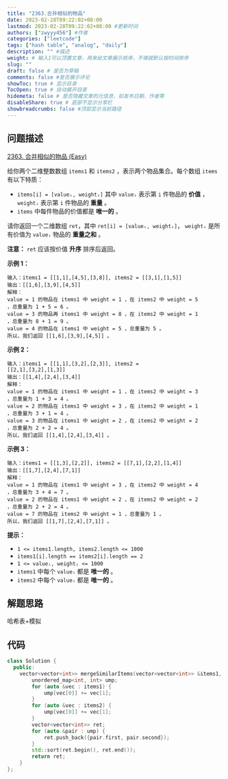 ```yaml
---
title: "2363.合并相似的物品"
date: 2023-02-28T09:22:02+08:00
lastmod: 2023-02-28T09:22:02+08:00 #更新时间
authors: ["zwyyy456"] #作者
categories: ["leetcode"]
tags: ["hash table", "analog", "daily"]
description: "" #描述
weight: # 输入1可以顶置文章，用来给文章展示排序，不填就默认按时间排序
slug: ""
draft: false # 是否为草稿
comments: false #是否展示评论
showToc: true # 显示目录
TocOpen: true # 自动展开目录
hidemeta: false # 是否隐藏文章的元信息，如发布日期、作者等
disableShare: true # 底部不显示分享栏
showbreadcrumbs: false #顶部显示当前路径
---
```

## 问题描述
[2363. 合并相似的物品 (Easy)](https://leetcode.cn/problems/merge-similar-items/)

给你两个二维整数数组 `items1` 和 `items2` ，表示两个物品集合。每个数组 `items` 有以下特质：

- `items[i] = [valueᵢ, weightᵢ]` 其中 `valueᵢ` 表示第 `i` 件物品的
**价值** ， `weightᵢ` 表示第 `i` 件物品的 **重量** 。
- `items` 中每件物品的价值都是 **唯一的** 。

请你返回一个二维数组 `ret`，其中 `ret[i] = [valueᵢ, weightᵢ]`， `weightᵢ`
是所有价值为 `valueᵢ` 物品的 **重量之和** 。

**注意：** `ret` 应该按价值 **升序** 排序后返回。

**示例 1：**

```
输入：items1 = [[1,1],[4,5],[3,8]], items2 = [[3,1],[1,5]]
输出：[[1,6],[3,9],[4,5]]
解释：
value = 1 的物品在 items1 中 weight = 1 ，在 items2 中 weight = 5
，总重量为 1 + 5 = 6 。
value = 3 的物品再 items1 中 weight = 8 ，在 items2 中 weight = 1
，总重量为 8 + 1 = 9 。
value = 4 的物品在 items1 中 weight = 5 ，总重量为 5 。
所以，我们返回 [[1,6],[3,9],[4,5]] 。

```

**示例 2：**

```
输入：items1 = [[1,1],[3,2],[2,3]], items2 =
[[2,1],[3,2],[1,3]]
输出：[[1,4],[2,4],[3,4]]
解释：
value = 1 的物品在 items1 中 weight = 1 ，在 items2 中 weight = 3
，总重量为 1 + 3 = 4 。
value = 2 的物品在 items1 中 weight = 3 ，在 items2 中 weight = 1
，总重量为 3 + 1 = 4 。
value = 3 的物品在 items1 中 weight = 2 ，在 items2 中 weight = 2
，总重量为 2 + 2 = 4 。
所以，我们返回 [[1,4],[2,4],[3,4]] 。
```

**示例 3：**

```
输入：items1 = [[1,3],[2,2]], items2 = [[7,1],[2,2],[1,4]]
输出：[[1,7],[2,4],[7,1]]
解释：
value = 1 的物品在 items1 中 weight = 3 ，在 items2 中 weight = 4
，总重量为 3 + 4 = 7 。
value = 2 的物品在 items1 中 weight = 2 ，在 items2 中 weight = 2
，总重量为 2 + 2 = 4 。
value = 7 的物品在 items2 中 weight = 1 ，总重量为 1 。
所以，我们返回 [[1,7],[2,4],[7,1]] 。

```

**提示：**

- `1 <= items1.length, items2.length <= 1000`
- `items1[i].length == items2[i].length == 2`
- `1 <= valueᵢ, weightᵢ <= 1000`
- `items1` 中每个 `valueᵢ` 都是 **唯一的** 。
- `items2` 中每个 `valueᵢ` 都是 **唯一的** 。

## 解题思路
哈希表+模拟

## 代码
```cpp
class Solution {
  public:
    vector<vector<int>> mergeSimilarItems(vector<vector<int>> &items1, vector<vector<int>> &items2) {
        unordered_map<int, int> ump;
        for (auto &vec : items1) {
            ump[vec[0]] += vec[1];
        }
        for (auto &vec : items2) {
            ump[vec[0]] += vec[1];
        }
        vector<vector<int>> ret;
        for (auto &pair : ump) {
            ret.push_back({pair.first, pair.second});
        }
        std::sort(ret.begin(), ret.end());
        return ret;
    }
};
```